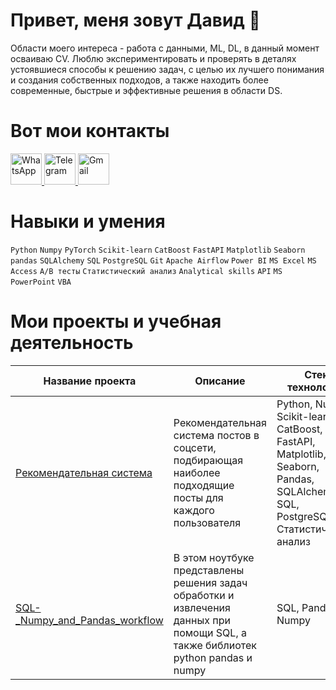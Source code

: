 # Привет, меня зовут Давид 🙂

Области моего интереса - работа с данными, ML, DL, в данный момент осваиваю CV. Люблю экспериментировать и проверять в деталях устоявшиеся способы к решению задач, с целью их лучшего понимания и создания собственных подходов, а также находить более современные, быстрые и эффективные решения в области DS.


# Вот мои контакты 
<a href="https://wa.me/+79384555011" target="_blank">
    <img src="https://upload.wikimedia.org/wikipedia/commons/6/6b/WhatsApp.svg" alt="WhatsApp" width="50" />

</a>
<a href="https://t.me/david_i5" target="_blank">
    <img src="https://upload.wikimedia.org/wikipedia/commons/8/82/Telegram_logo.svg" alt="Telegram" width="50" />
</a>

</a>
<a href="mailto:david.i.data.scientist@gmail.com" target="_blank">
    <img src="https://upload.wikimedia.org/wikipedia/commons/4/4e/Gmail_Icon.png" alt="Gmail" width="50" />
</a>

# Навыки и умения
```Python``` ```Numpy``` ```PyTorch``` ```Scikit-learn``` ```CatBoost``` ```FastAPI``` ```Matplotlib``` ```Seaborn``` ```pandas``` ```SQLAlchemy``` ```SQL``` ```PostgreSQL``` ```Git``` ```Apache Airflow``` ```Power BI``` ```MS Excel``` ```MS Access``` ```A/B тесты``` ```Статистический анализ``` ```Analytical skills``` ```API``` ```MS PowerPoint``` ```VBA```

# Мои проекты и учебная деятельность
| Название проекта | Описание | Стек технологий |
|-------------|-------------|-------------|
| [Рекомендательная система ](https://github.com/david-i42/Recomendation_system_project) | Рекомендательная система постов в соцсети, подбирающая наиболее подходящие посты для каждого пользователя  | Python, Numpy, Scikit-learn, CatBoost, FastAPI, Matplotlib, Seaborn, Pandas, SQLAlchemy, SQL, PostgreSQL, Статистический анализ |
| [SQL-_Numpy_and_Pandas_workflow ](https://github.com/david-i42/SQL-_Numpy_and_Pandas_workflow) | В этом ноутбуке представлены решения задач обработки и извлечения данных при помощи SQL, а также библиотек python pandas и numpy | SQL, Pandas, Numpy |
